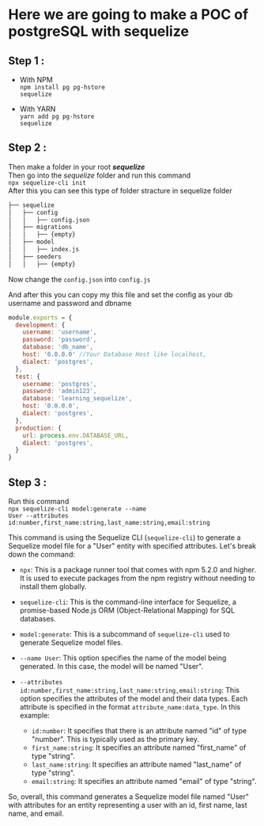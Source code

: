 # Here we are going to make a POC of postgreSQL with sequelize

## Step 1 :
* With NPM <br>
<code>npm install pg pg-hstore sequelize</code>

* With YARN <br>
<code>yarn add pg pg-hstore sequelize</code> 

## Step 2 :
Then make a folder in your root <b>_sequelize_</b> <br>
Then go into the _sequelize_ folder and run this command <br>
<code>npx sequelize-cli init</code> <br>
After this you can see this type of folder stracture in sequelize folder <br>

```bash
├── sequelize
│   ├── config
│   │   ├── config.json
│   ├── migrations
│   │   ├── {empty}
│   ├── model
│   │   ├── index.js
│   ├── seeders
│   │   ├── {empty}
```
Now change the <code>config.json</code> into <code>config.js</code>

And after this you can copy my this file and set the config as your db username and password and dbname <br>

```js
module.exports = {
  development: {
    username: 'username',
    password: 'password',
    database: 'db_name',
    host: '0.0.0.0' //Your Database Host like localhost,
    dialect: 'postgres',
  },
  test: {
    username: 'postgres',
    password: 'admin123',
    database: 'learning_sequelize',
    host: '0.0.0.0',
    dialect: 'postgres',
  },
  production: {
    url: process.env.DATABASE_URL,
    dialect: 'postgres',
  }
}
```

## Step 3 :
Run this command <br>
<code>npx sequelize-cli model:generate --name User --attributes id:number,first_name:string,last_name:string,email:string</code>

This command is using the Sequelize CLI (`sequelize-cli`) to generate a Sequelize model file for a "User" entity with specified attributes. Let's break down the command:

- `npx`: This is a package runner tool that comes with npm 5.2.0 and higher. It is used to execute packages from the npm registry without needing to install them globally.

- `sequelize-cli`: This is the command-line interface for Sequelize, a promise-based Node.js ORM (Object-Relational Mapping) for SQL databases.

- `model:generate`: This is a subcommand of `sequelize-cli` used to generate Sequelize model files.

- `--name User`: This option specifies the name of the model being generated. In this case, the model will be named "User".

- `--attributes id:number,first_name:string,last_name:string,email:string`: This option specifies the attributes of the model and their data types. Each attribute is specified in the format `attribute_name:data_type`. In this example:
  - `id:number`: It specifies that there is an attribute named "id" of type "number". This is typically used as the primary key.
  - `first_name:string`: It specifies an attribute named "first_name" of type "string".
  - `last_name:string`: It specifies an attribute named "last_name" of type "string".
  - `email:string`: It specifies an attribute named "email" of type "string".

So, overall, this command generates a Sequelize model file named "User" with attributes for an entity representing a user with an id, first name, last name, and email.

